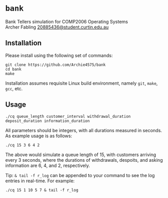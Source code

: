 # `bank`
Bank Tellers simulation for COMP2006 Operating Systems  
Archer Fabling <20885436@student.curtin.edu.au>

## Installation
Please install using the following set of commands:
```
git clone https://github.com/Archie4575/bank
cd bank
make
```
Installation assumes requisite Linux build environment, namely `git`, `make`, `gcc`, etc.

## Usage
```
./cq queue_length customer_interval withdrawal_duration deposit_duration information_duration
```
All parameters should be integers, with all durations measured in seconds. As example usage is as follows:
```
./cq 15 3 6 4 2
```
The above would simulate a queue length of 15, with customers arriving every 3 seconds, where the durations of withdrawals, despoits, and asking information are 6, 4, and 2, respectively.

Tip: `& tail -f r_log` can be appended to your command to see the log entries in real-time. For example: 
```
./cq 15 1 10 5 7 & tail -f r_log
